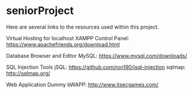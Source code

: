 # seniorProject

Here are several links to the resources used within this project.

Virtual Hosting for localhost
XAMPP Control Panel: https://www.apachefriends.org/download.html

Database Browser and Editor
MySQL: https://www.mysql.com/downloads/

SQL Injection Tools
jSQL: https://github.com/ron190/jsql-injection
sqlmap: http://sqlmap.org/

Web Application Dummy
bWAPP: http://www.itsecgames.com/
